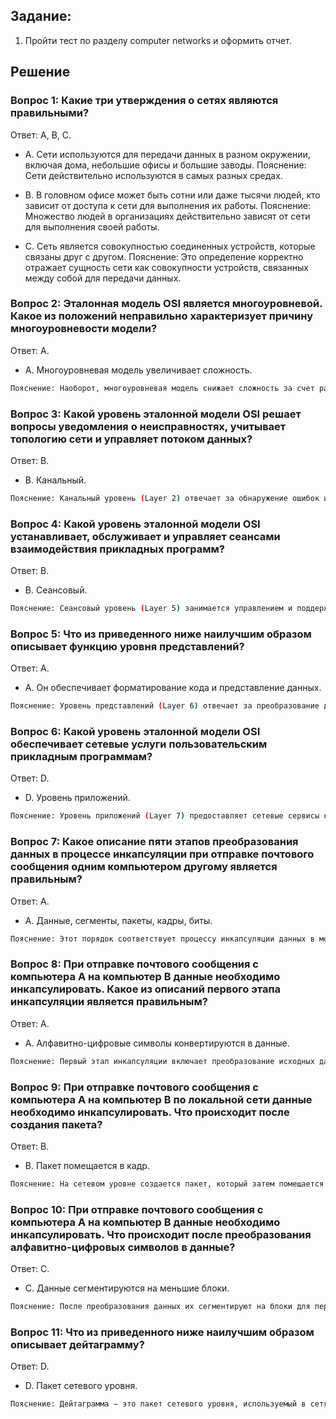 ## Задание:
1. Пройти тест по разделу computer networks и оформить отчет.

## Решение

### Вопрос 1: Какие три утверждения о сетях являются правильными?
Ответ: A, B, C.

- A. Сети используются для передачи данных в разном окружении, включая дома, небольшие офисы и большие заводы.
Пояснение: Сети действительно используются в самых разных средах.

- B. В головном офисе может быть сотни или даже тысячи людей, кто зависит от доступа к сети для выполнения их работы.
Пояснение: Множество людей в организациях действительно зависят от сети для выполнения своей работы.

- C. Сеть является совокупностью соединенных устройств, которые связаны друг с другом.
Пояснение: Это определение корректно отражает сущность сети как совокупности устройств, связанных между собой для передачи данных.

### Вопрос 2: Эталонная модель OSI является многоуровневой. Какое из положений неправильно характеризует причину многоуровневости модели?
Ответ: A.

- A. Многоуровневая модель увеличивает сложность.
```bash 
Пояснение: Наоборот, многоуровневая модель снижает сложность за счет разделения задач, стандартизации интерфейсов и улучшенной совместимости.
```
### Вопрос 3: Какой уровень эталонной модели OSI решает вопросы уведомления о неисправностях, учитывает топологию сети и управляет потоком данных?
Ответ: B.

- B. Канальный.
```bash 
Пояснение: Канальный уровень (Layer 2) отвечает за обнаружение ошибок и управление потоком данных в пределах физического канала.
```
### Вопрос 4: Какой уровень эталонной модели OSI устанавливает, обслуживает и управляет сеансами взаимодействия прикладных программ?
Ответ: B.

- B. Сеансовый.
```bash 
Пояснение: Сеансовый уровень (Layer 5) занимается управлением и поддержанием сеансов связи между прикладными программами.
```

### Вопрос 5: Что из приведенного ниже наилучшим образом описывает функцию уровня представлений?
Ответ: A.

- A. Он обеспечивает форматирование кода и представление данных.
```bash 
Пояснение: Уровень представлений (Layer 6) отвечает за преобразование данных и форматирование кода, так чтобы данные были совместимы между разными системами.
```

### Вопрос 6: Какой уровень эталонной модели OSI обеспечивает сетевые услуги пользовательским прикладным программам?
Ответ: D.

- D. Уровень приложений.
```bash 
Пояснение: Уровень приложений (Layer 7) предоставляет сетевые сервисы конечным пользователям через приложения.
```

### Вопрос 7: Какое описание пяти этапов преобразования данных в процессе инкапсуляции при отправке почтового сообщения одним компьютером другому является правильным?
Ответ: A.

- A. Данные, сегменты, пакеты, кадры, биты.
```bash 
Пояснение: Этот порядок соответствует процессу инкапсуляции данных в модели OSI.
```
### Вопрос 8: При отправке почтового сообщения с компьютера А на компьютер В данные необходимо инкапсулировать. Какое из описаний первого этапа инкапсуляции является правильным?
Ответ: A.

- A. Алфавитно-цифровые символы конвертируются в данные.
```bash 
Пояснение: Первый этап инкапсуляции включает преобразование исходных данных в цифровую форму.
```

### Вопрос 9: При отправке почтового сообщения с компьютера А на компьютер В по локальной сети данные необходимо инкапсулировать. Что происходит после создания пакета?
Ответ: B.
- B. Пакет помещается в кадр.
```bash 
Пояснение: На сетевом уровне создается пакет, который затем помещается в кадр на канальном уровне.
```

### Вопрос 10: При отправке почтового сообщения с компьютера А на компьютер В данные необходимо инкапсулировать. Что происходит после преобразования алфавитно-цифровых символов в данные?
Ответ: C.

- C. Данные сегментируются на меньшие блоки.
```bash 
Пояснение: После преобразования данных их сегментируют на блоки для передачи.
```

### Вопрос 11: Что из приведенного ниже наилучшим образом описывает дейтаграмму?
Ответ: D.
- D. Пакет сетевого уровня.
```bash 
Пояснение: Дейтаграмма – это пакет сетевого уровня, используемый в сетях для передачи данных.
```